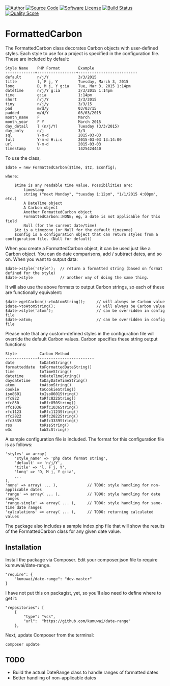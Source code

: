 <a href="mailto://joel@kumuwai.com"><img src="http://img.shields.io/badge/author-joel@kumuwai.com-blue.svg" alt="Author"></a>
<a href="https://github.com/kumuwai/date-range"><img src="http://img.shields.io/badge/source-kumuwai%2Fdate--range-blue.svg" alt="Source Code"></a>
<a href="LICENSE.md"><img src="https://img.shields.io/badge/license-MIT-brightgreen.svg" alt="Software License"></a>
<a href="https://travis-ci.org/kumuwai/date-range"><img src="https://img.shields.io/travis/kumuwai/date-range/master.svg" alt="Build Status"></a>
<a href="https://scrutinizer-ci.com/g/kumuwai/date-range"><img src="https://img.shields.io/scrutinizer/g/kumuwai/date-range.svg" alt="Quality Score"></a>


FormattedCarbon
===============
The FormattedCarbon class decorates Carbon objects with user-defined styles. Each style to use for a project is specified in the configuration file. These are included by default:

    Style Name    PHP Format        Example
    -------------+-----------------+--------------------------
    default       n/j/Y             3/3/2015
    title         l, F j, Y         Tuesday, March 3, 2015
    long          D, M j, Y g:ia    Tue, Mar 3, 2015 1:14pm
    datetime      n/j/Y g:ia        3/3/2015 1:14pm
    time          g:ia              1:14pm
    short         n/j/Y             3/3/2015
    tiny          n/j/y             3/3/15
    pad           m/d/y             03/03/15
    padded        m/d/Y             03/03/2015
    month_name    F                 March
    month_year    F Y               March 2015
    day_detail    l (n/j/Y)         Tuesday (3/3/2015)
    day_only      n/j               3/3
    sql           Y-m-d             2015-03-03
    full          Y-m-d H:i:s       2015-03-03 13:14:00
    url           Y-m-d             2015-03-03
    timestamp     U                 1425424440


To use the class,

    $date = new FormattedCarbon($time, $tz, $config);

    where:

        $time is any readable time value. Possibilities are:
            timestamp
            string ("next Monday", "tuesday 1:12pm", "1/1/2015 4:00pm", etc.)
            A DateTime object
            A Carbon object
            Another FormattedCarbon object
            FormattedCarbon::NONE; eg, a date is not applicable for this field
            Null (for the current date/time)
        $tz is a timezone (or Null for the default timezone)
        $config is a configuration object that can return styles from a configuration file. (Null for default)

When you create a FormattedCarbon object, it can be used just like a Carbon object. You can do date comparisons, add / subtract dates, and so on. When you want to output data:

    $date->style('style');  // return a formatted string (based on format defined for the style)
    $date->style            // another way of doing the same thing.

It will also use the above formats to output Carbon strings, so each of these are functionally equivalent:

    $date->getCarbon()->toAtomString();     // will always be Carbon value
    $date->toAtomString();                  // will always be Carbon value
    $date->style('atom');                   // can be overridden in config file
    $date->atom;                            // can be overridden in config file

Please note that any custom-defined styles in the configuration file will override the default Carbon values. Carbon specifies these string output functions:

    Style          Carbon Method
    --------------+------------------------
    date           toDateString()
    formatteddate  toFormattedDateString()
    time           toTimeString()
    datetime       toDateTimeString()
    daydatetime    toDayDateTimeString()
    atom           toAtomString()
    cookie         toCookieString()
    iso8601        toIso8601String()
    rfc822         toRfc822String()
    rfc850         toRfc850String()
    rfc1036        toRfc1036String()
    rfc1123        toRfc1123String()
    rfc2822        toRfc2822String()
    rfc3339        toRfc3339String()
    rss            toRssString()
    w3c            toW3cString()

A sample configuration file is included. The format for this configuration file is as follows:

    'styles' => array(
        'style_name' => 'php date format string',
        'default' => 'n/j/Y',
        'title' => 'l, F j, Y',
        'long' => 'D, M j, Y g:ia',
        ...
    ),
    'none' => array( ... ),             // TODO: style handling for non-applicable dates
    'range' => array( ... ),            // TODO: style handling for date ranges
    'range-single' => array( ... ),     // TODO: style handling for same-time date ranges
    'calculations' => array( ... ),     // TODO: returning calculated values

The package also includes a sample index.php file that will show the results of the FormattedCarbon class for any given date value.


Installation
------------
Install the package via Composer. Edit your composer.json file to require kumuwai/date-range.

    "require": {
        "kumuwai/date-range": "dev-master"
    }

I have not put this on packagist, yet, so you'll also need to define where to get it:

    "repositories": [
        {
            "type": "vcs",
            "url":  "https://github.com/kumuwai/date-range"
        },

Next, update Composer from the terminal:

    composer update


TODO
----
* Build the actual DateRange class to handle ranges of formatted dates
* Better handling of non-applicable dates

